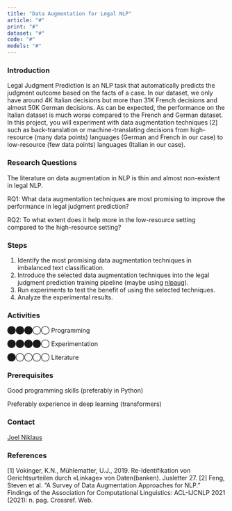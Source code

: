 ```yaml
---
title: "Data Augmentation for Legal NLP"
article: "#"
print: "#"
dataset: "#"
code: "#"
models: "#"
---
```


### Introduction

Legal Judgment Prediction is an NLP task that automatically predicts the judgment outcome based on the facts of a case. In our dataset, we only have around 4K Italian decisions but more than 31K French decisions and almost 50K German decisions. As can be expected, the performance on the Italian dataset is much worse compared to the French and German dataset. In this project, you will experiment with data augmentation techniques \[2\] such as back-translation or machine-translating decisions from high-resource (many data points) languages (German and French in our case) to low-resource (few data points) languages (Italian in our case).

### Research Questions

The literature on data augmentation in NLP is thin and almost non-existent in legal NLP.

RQ1: What data augmentation techniques are most promising to improve the performance in legal judgment prediction?

RQ2: To what extent does it help more in the low-resource setting compared to the high-resource setting?

### Steps

1.  Identify the most promising data augmentation techniques in imbalanced text classification.
2.  Introduce the selected data augmentation techniques into the legal judgment prediction training pipeline (maybe using [nlpaug](https://github.com/makcedward/nlpaug)).
3.  Run experiments to test the benefit of using the selected techniques.
4.  Analyze the experimental results.

### Activities

⬤⬤⬤◯◯ Programming

⬤⬤⬤⬤◯ Experimentation

⬤◯◯◯◯ Literature

### Prerequisites

Good programming skills (preferably in Python)

Preferably experience in deep learning (transformers)

### Contact

[Joel Niklaus](https://www.digitale-nachhaltigkeit.unibe.ch/about_us/persons/niklaus_joel/index_eng.html)

### References

\[1\] Vokinger, K.N., Mühlematter, U.J., 2019. Re-Identifikation von Gerichtsurteilen durch «Linkage» von Daten(banken). Jusletter 27.
\[2\] Feng, Steven et al. “A Survey of Data Augmentation Approaches for NLP.” Findings of the Association for Computational Linguistics: ACL-IJCNLP 2021 (2021): n. pag. Crossref. Web.